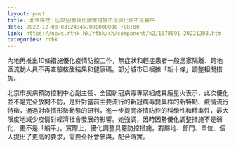 ```yaml
---
layout: post
title: 北京疾控：因時因勢優化調整措施不是弱化更不是躺平
date: 2022-12-08 03:24:45.000000000 +08:00
link: https://news.rthk.hk/rthk/ch/component/k2/1678891-20221208.htm
categories: rthk
---
```


內地再推出10條措施優化疫情防控工作，無症狀和輕症患者一般居家隔離、跨地區流動人員不再查驗核酸結果和健康碼。部分城市已根據「新十條」調整相關措施。

北京市疾病預防控制中心副主任、全國新冠病毒專家組成員龐星火表示，此次優化並不是完全放開不防，是針對當前主要流行的新冠病毒變異株的新特點、疫情流行特徵，通過對疫情形勢動態的研判，進一步提高疫情防控的科學性和精準性，最大限度地減少疫情對經濟社會發展的影響。她強調，因時因勢優化調整措施不是弱化，更不是「躺平」。實際上，優化調整具體防控措施，對屬地、部門、單位、個人提出了更高的要求，需要全社會參與，配合落實。
